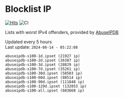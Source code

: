 # Blocklist IP

[![Hits](https://hits.seeyoufarm.com/api/count/incr/badge.svg?url=https%3A%2F%2Fgithub.com%2Fborestad%2Fblocklist-ip%2F&count_bg=%2379C83D&title_bg=%23555555&icon=&icon_color=%23E7E7E7&title=hits&edge_flat=false)](https://hits.seeyoufarm.com)  ![CI](https://img.shields.io/github/workflow/status/borestad/blocklist-ip/CI?style=flat-square)

Lists with worst IPv4 offenders, provided by [AbuseIPDB](https://www.abuseipdb.com/)

<!-- FOOTER-PLACEHOLDER -->
Updated every 5 hours<br>
Last update: `2024-08-14 - 05:22:08`
```
abuseipdb-s100-1d.ipset (21927 ip)
abuseipdb-s100-2d.ipset (26387 ip)
abuseipdb-s100-3d.ipset (28829 ip)
abuseipdb-s100-7d.ipset (35261 ip)
abuseipdb-s100-30d.ipset (58503 ip)
abuseipdb-s100-60d.ipset (88514 ip)
abuseipdb-s100-90d.ipset (111848 ip)
abuseipdb-s100-120d.ipset (132853 ip)
abuseipdb-s100-all.ipset (603668 ip)
```
